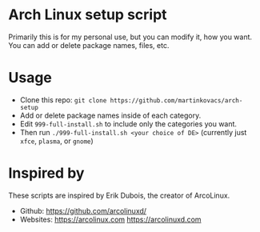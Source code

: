# Arch Linux setup script
Primarily this is for my personal use, but you can modify it, how you want. You can add or delete package names, files, etc.

# Usage
- Clone this repo: `git clone https://github.com/martinkovacs/arch-setup`
- Add or delete package names inside of each category.
- Edit `999-full-install.sh` to include only the categories you want.
- Then run `./999-full-install.sh <your choice of DE>` (currently just `xfce`, `plasma`, or `gnome`)

# Inspired by
These scripts are inspired by Erik Dubois, the creator of ArcoLinux.
- Github: https://github.com/arcolinuxd/
- Websites: https://arcolinux.com https://arcolinuxd.com
